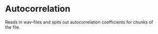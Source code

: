 # Autocorrelation

Reads in wav-files and spits out autocorrelation coefficients for chunks of the file.
